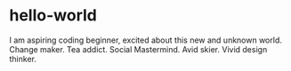 # hello-world
I am aspiring coding beginner, excited about this new and unknown world.
Change maker. Tea addict. Social Mastermind. Avid skier. Vivid design thinker.
